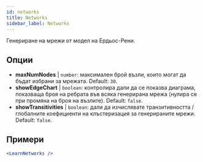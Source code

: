 ```yaml
---
id: networks
title: Networks
sidebar_label: Networks
---
```


Генериране на мрежи от модел на Ердьос-Рени.

## Опции

* __maxNumNodes__ | `number`: максимален брой възли, които могат да бъдат избрани за мрежата. Default: `30`.
* __showEdgeChart__ | `boolean`: контролира дали да се показва диаграма, показваща броя на ребрата във всяка генерирана мрежа (нулира се при промяна на броя на възлите). Default: `false`.
* __showTransitivities__ | `boolean`: дали да изчислявате транзитивността / глобалните коефициенти на клъстеризация за генерираните мрежи. Default: `false`.


## Примери

```jsx live
<LearnNetworks />
```

